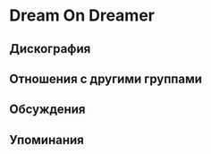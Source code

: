 # Dream On Dreamer



## Дискография


## Отношения с другими группами


## Обсуждения


## Упоминания

